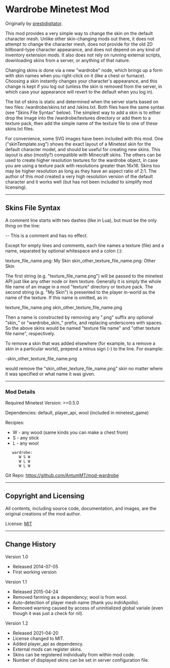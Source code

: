 # Wardrobe Minetest Mod


Originally by [prestidigitator](https://forum.minetest.net/viewtopic.php?t=9680).

This mod provides a very simple way to change the skin on the default character
mesh.  Unlike other skin-changing mods out there, it does not attempt to change
the character mesh, does not provide for the old 2D billboard-type character
appearance, and does not depend on any kind of inventory extension mods.  It
also does not rely on running external scripts, downloading skins from a
server, or anything of that nature.

Changing skins is done via a new "wardrobe" node, which brings up a form with
skin names when you right-click on it (like a chest or furnace).  Choosing a
skin instantly changes your character's appearance, and this change is kept if
you log out (unless the skin is removed from the server, in which case your
appearance will revert to the default when you log in).

The list of skins is static and determined when the server starts based on two
files: <modsPath>/wardrobe/skins.txt and <worldPath>/skins.txt.  Both files
have the same syntax (see "Skins File Syntax" below).  The simplest way to add
a skin is to either drop the image into the <modsPath>/wardrobe/textures
directory or add them to a texture pack, then add the simple name of the
texture file to one of these skins.txt files.

For convenience, some SVG images have been included with this mod.  One
("skinTemplate.svg") shows the exact layout of a Minetest skin for the default
character model, and should be useful for creating new skins.  This layout is
also (mostly?) compatible with Minecraft skins.  The others can be used to
create higher resolution textures for the wardrobe object, in case you are
using a texture pack with resolutions greater than 16x16.  Skins too may be
higher resolution as long as they have an aspect ratio of 2:1.  The author of
this mod created a very high resolution version of the default character and it
works well (but has not been included to simplify mod licensing).


---
## Skins File Syntax

A comment line starts with two dashes (like in Lua), but must be the only thing
on the line:

   -- This is a comment and has no effect.

Except for empty lines and comments, each line names a texture (file) and a
name, separated by optional whitespace and a colon (:):

   texture_file_name.png: My Skin
   skin_other_texture_file_name.png: Other Skin

The first string (e.g. "texture_file_name.png") will be passed to the minetest
API just like any other node or item texture.  Generally it is simply the whole
file name of an image in a mod "texture" directory or texture pack.  The second
string (e.g. "My Skin") is presented to the player in-world as the name of the
texture.  If this name is omitted, as in:

   texture_file_name.png
   skin_other_texture_file_name.png

Then a name is constructed by removing any ".png" suffix any optional "skin_"
or "wardrobe_skin_" prefix, and replacing underscores with spaces.  So the
above skins would be named "texture file name" and "other texture file name",
respectively.

To remove a skin that was added elsewhere (for example, to a remove a skin in a
particular world), prepend a minus sign (-) to the line.  For example:

   -skin_other_texture_file_name.png

would remove the "skin_other_texture_file_name.png" skin no matter where it was
specified or what name it was given.


---
### Mod Details

Required Minetest Version: >=0.5.0

Dependencies: default, player_api, wool (included in minetest_game)

Recipies:

   * W - any wood (same kinds you can make a chest from)
   * S - any stick
   * L - any wool

```
   wardrobe:
      W S W
      W L W
      W L W
```

Git Repo: https://github.com/AntumMT/mod-wardrobe


---
## Copyright and Licensing

All contents, including source code, documentation, and images, are the
original creations of the mod author.

License: [MIT](LICENSE.txt)


---
## Change History

Version 1.0

* Released 2014-07-05
* First working version

Version 1.1

* Released 2015-04-24
* Removed farming as a dependency; wool is from wool.
* Auto-detection of player mesh name (thank you indriApollo).
* Removed warning caused by access of uninitialized global variale (even though
  it was just a check for nil).

Version 1.2

* Released 2021-04-20
* License changed to MIT.
* Added player_api as dependency.
* External mods can register skins.
* Skins can be registered individually from within mod code.
* Number of displayed skins can be set in server configuration file.
